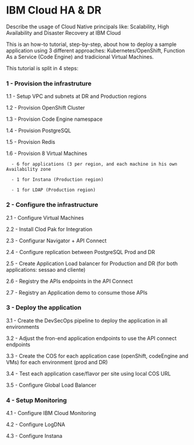 # IBM Cloud HA & DR
Describe the usage of Cloud Native principals like: Scalability, High Availability and Disaster Recovery at IBM Cloud

This is an how-to tutorial, step-by-step, about how to deploy a sample application using 3 different approaches: Kubernetes/OpenShift, Function As a Service (Code Engine) and tradicional Virtual Machines. 

This tutorial is split in 4 steps:

### 1 - Provision the infrastruture

1.1 - Setup VPC and subnets at DR and Production regions

1.2 - Provision OpenShift Cluster

1.3 - Provision Code Engine namespace

1.4 - Provision PostgreSQL

1.5 - Provision Redis

1.6 - Provision 8 Virtual Machines

      - 6 for applications (3 per region, and each machine in his own Availability zone

      - 1 for Instana (Production region)

      - 1 for LDAP (Production region)

### 2 - Configure the infrastructure

2.1 - Configure Virtual Machines 

2.2 - Install Clod Pak for Integration

2.3 - Configurar Navigator + API Connect

2.4 - Configure replication between PostgreSQL Prod and DR

2.5 - Create Application Load balancer for Production and DR (for both applications: sessao and cliente) 

2.6 - Registry the APIs endpoints in the API Connect

2.7 - Registry an Application demo to consume those APIs


### 3 - Deploy the application
3.1 - Create the DevSecOps pipeline to deploy the application in all environments

3.2 - Adjust the fron-end application endpoints to use the API connect endpoints 

3.3 - Create the COS for each application case (openShift, codeEngine and VMs) for each environment (prod and DR)

3.4 - Test each application case/flavor per site using local COS URL

3.5 - Configure Global Load Balancer


### 4 - Setup Monitoring

4.1 - Configure IBM Cloud Monitoring

4.2 - Configure LogDNA

4.3 - Configure Instana



